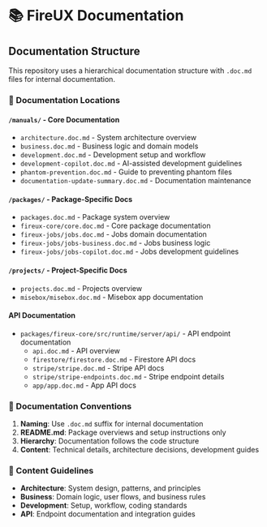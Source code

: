 # 📚 FireUX Documentation

## Documentation Structure

This repository uses a hierarchical documentation structure with `.doc.md` files for internal documentation.

### 📁 Documentation Locations

#### `/manuals/` - Core Documentation

- `architecture.doc.md` - System architecture overview
- `business.doc.md` - Business logic and domain models
- `development.doc.md` - Development setup and workflow
- `development-copilot.doc.md` - AI-assisted development guidelines
- `phantom-prevention.doc.md` - Guide to preventing phantom files
- `documentation-update-summary.doc.md` - Documentation maintenance

#### `/packages/` - Package-Specific Docs

- `packages.doc.md` - Package system overview
- `fireux-core/core.doc.md` - Core package documentation
- `fireux-jobs/jobs.doc.md` - Jobs domain documentation
- `fireux-jobs/jobs-business.doc.md` - Jobs business logic
- `fireux-jobs/jobs-copilot.doc.md` - Jobs development guidelines

#### `/projects/` - Project-Specific Docs

- `projects.doc.md` - Projects overview
- `misebox/misebox.doc.md` - Misebox app documentation

#### API Documentation

- `packages/fireux-core/src/runtime/server/api/` - API endpoint documentation
  - `api.doc.md` - API overview
  - `firestore/firestore.doc.md` - Firestore API docs
  - `stripe/stripe.doc.md` - Stripe API docs
  - `stripe/stripe-endpoints.doc.md` - Stripe endpoint details
  - `app/app.doc.md` - App API docs

### 🎯 Documentation Conventions

1. **Naming**: Use `.doc.md` suffix for internal documentation
2. **README.md**: Package overviews and setup instructions only
3. **Hierarchy**: Documentation follows the code structure
4. **Content**: Technical details, architecture decisions, development guides

### 📝 Content Guidelines

- **Architecture**: System design, patterns, and principles
- **Business**: Domain logic, user flows, and business rules
- **Development**: Setup, workflow, coding standards
- **API**: Endpoint documentation and integration guides
